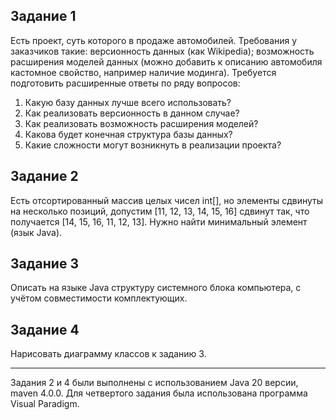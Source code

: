 ## Задание 1
Есть проект, суть которого в продаже автомобилей. Требования у заказчиков такие: версионность данных (как Wikipedia); возможность расширения моделей данных (можно добавить к описанию автомобиля кастомное свойство, например наличие модинга). Требуется подготовить расширенные ответы по ряду вопросов:
<ol>
<li>Какую базу данных лучше всего использовать?</li>
<li>Как реализовать версионность в данном случае?</li>
<li>Как реализовать возможность расширения моделей?</li>
<li>Какова будет конечная структура базы данных?</li>
<li>Какие сложности могут возникнуть в реализации проекта?</li>
</ol>

## Задание 2
Есть отсортированный массив целых чисел int[], но элементы сдвинуты на несколько позиций, допустим [11, 12, 13, 14, 15, 16] сдвинут так, что получается [14, 15, 16, 11, 12, 13]. Нужно найти минимальный элемент (язык Java).

## Задание 3
Описать на языке Java структуру системного блока компьютера, с учётом совместимости комплектующих.

## Задание 4
Нарисовать диаграмму классов к заданию 3.
_________________________________________________
Задания 2 и 4 были выполнены с использованием Java 20 версии, maven 4.0.0.
Для четвертого задания была использована программа Visual Paradigm. 
